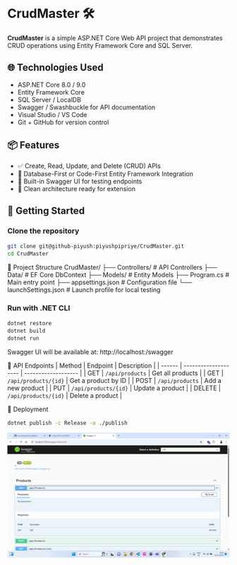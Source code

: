 # CrudMaster 🛠️

**CrudMaster** is a simple ASP.NET Core Web API project that demonstrates CRUD operations using Entity Framework Core and SQL Server.

## 🌐 Technologies Used

- ASP.NET Core 8.0 / 9.0
- Entity Framework Core
- SQL Server / LocalDB
- Swagger / Swashbuckle for API documentation
- Visual Studio / VS Code
- Git + GitHub for version control

## 📦 Features

- ✅ Create, Read, Update, and Delete (CRUD) APIs
- 🔄 Database-First or Code-First Entity Framework Integration
- 🧪 Built-in Swagger UI for testing endpoints
- 🔐 Clean architecture ready for extension

## 🚀 Getting Started

### Clone the repository

```bash
git clone git@github-piyush:piyushpipriye/CrudMaster.git
cd CrudMaster
```

🧱 Project Structure
CrudMaster/
├── Controllers/         # API Controllers
├── Data/                # EF Core DbContext
├── Models/              # Entity Models
├── Program.cs           # Main entry point
├── appsettings.json     # Configuration file
└── launchSettings.json  # Launch profile for local testing
### Run with .NET CLI

```bash
dotnet restore
dotnet build
dotnet run
```

Swagger UI will be available at:
http://localhost:<port>/swagger

🧪 API Endpoints
| Method | Endpoint             | Description         |
| ------ | -------------------- | ------------------- |
| GET    | `/api/products`      | Get all products    |
| GET    | `/api/products/{id}` | Get a product by ID |
| POST   | `/api/products`      | Add a new product   |
| PUT    | `/api/products/{id}` | Update a product    |
| DELETE | `/api/products/{id}` | Delete a product    |

🚀 Deployment
```bash
dotnet publish -c Release -o ./publish
```

![](Screenshot%20(314).png)

